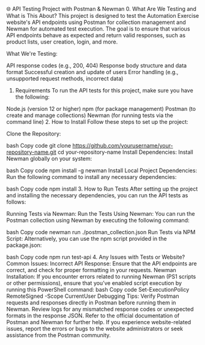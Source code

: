 🌐 API Testing Project with Postman & Newman
0. What Are We Testing and What is This About?
This project is designed to test the Automation Exercise website's API endpoints using Postman for collection management and Newman for automated test execution. The goal is to ensure that various API endpoints behave as expected and return valid responses, such as product lists, user creation, login, and more.

What We're Testing:

API response codes (e.g., 200, 404)
Response body structure and data format
Successful creation and update of users
Error handling (e.g., unsupported request methods, incorrect data)
1. Requirements
To run the API tests for this project, make sure you have the following:

Node.js (version 12 or higher)
npm (for package management)
Postman (to create and manage collections)
Newman (for running tests via the command line)
2. How to Install
Follow these steps to set up the project:

Clone the Repository:

bash
Copy code
git clone https://github.com/yourusername/your-repository-name.git
cd your-repository-name
Install Dependencies: Install Newman globally on your system:

bash
Copy code
npm install -g newman
Install Local Project Dependencies: Run the following command to install any necessary dependencies:

bash
Copy code
npm install
3. How to Run Tests
After setting up the project and installing the necessary dependencies, you can run the API tests as follows:

Running Tests via Newman:
Run the Tests Using Newman: You can run the Postman collection using Newman by executing the following command:

bash
Copy code
newman run ./postman_collection.json
Run Tests via NPM Script: Alternatively, you can use the npm script provided in the package.json:

bash
Copy code
npm run test-api
4. Any Issues with Tests or Website?
Common Issues:
Incorrect API Response: Ensure that the API endpoints are correct, and check for proper formatting in your requests.
Newman Installation: If you encounter errors related to running Newman (PS1 scripts or other permissions), ensure that you’ve enabled script execution by running this PowerShell command:
bash
Copy code
Set-ExecutionPolicy RemoteSigned -Scope CurrentUser
Debugging Tips:
Verify Postman requests and responses directly in Postman before running them in Newman.
Review logs for any mismatched response codes or unexpected formats in the response JSON.
Refer to the official documentation of Postman and Newman for further help.
If you experience website-related issues, report the errors or bugs to the website administrators or seek assistance from the Postman community.

